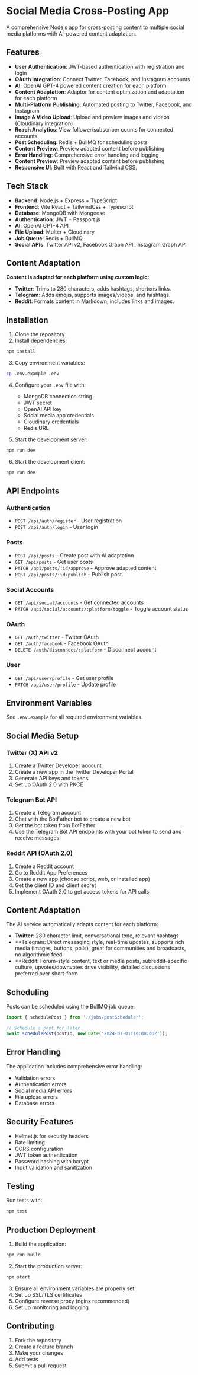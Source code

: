 
# Social Media Cross-Posting App

A comprehensive Nodejs app for cross-posting content to multiple social media platforms with AI-powered content adaptation.

## Features

- **User Authentication**: JWT-based authentication with registration and login
- **OAuth Integration**: Connect Twitter, Facebook, and Instagram accounts
- **AI**: OpenAI GPT-4 powered content creation for each platform
- **Content Adaptation**: Adaptor for content optimization and adaptation for each platform
- **Multi-Platform Publishing**: Automated posting to Twitter, Facebook, and Instagram
- **Image & Video Upload**: Upload and preview images and videos (Cloudinary integration)
- **Reach Analytics**: View follower/subscriber counts for connected accounts
- **Post Scheduling**: Redis + BullMQ for scheduling posts
- **Content Preview**: Preview adapted content before publishing
- **Error Handling**: Comprehensive error handling and logging
- **Content Preview**: Preview adapted content before publishing
- **Responsive UI**: Built with React and Tailwind CSS.

## Tech Stack

- **Backend**: Node.js + Express + TypeScript
- **Frontend**: Vite React + TailwindCss + Typescript
- **Database**: MongoDB with Mongoose
- **Authentication**: JWT + Passport.js
- **AI**: OpenAI GPT-4 API
- **File Upload**: Multer + Cloudinary
- **Job Queue**: Redis + BullMQ
- **Social APIs**: Twitter API v2, Facebook Graph API, Instagram Graph API

## Content Adaptation
**Content is adapted for each platform using custom logic:**

- **Twitter**: Trims to 280 characters, adds hashtags, shortens links.
- **Telegram**: Adds emojis, supports images/videos, and hashtags.
- **Reddit**: Formats content in Markdown, includes links and images.


## Installation

1. Clone the repository
2. Install dependencies:
```bash
npm install
```

3. Copy environment variables:
```bash
cp .env.example .env
```

4. Configure your `.env` file with:
   - MongoDB connection string
   - JWT secret
   - OpenAI API key
   - Social media app credentials
   - Cloudinary credentials
   - Redis URL

5. Start the development server:
```bash
npm run dev
```
6. Start the development client:
```bash
npm run dev
```

## API Endpoints

### Authentication
- `POST /api/auth/register` - User registration
- `POST /api/auth/login` - User login

### Posts
- `POST /api/posts` - Create post with AI adaptation
- `GET /api/posts` - Get user posts
- `PATCH /api/posts/:id/approve` - Approve adapted content
- `POST /api/posts/:id/publish` - Publish post

### Social Accounts
- `GET /api/social/accounts` - Get connected accounts
- `PATCH /api/social/accounts/:platform/toggle` - Toggle account status

### OAuth
- `GET /auth/twitter` - Twitter OAuth
- `GET /auth/facebook` - Facebook OAuth
- `DELETE /auth/disconnect/:platform` - Disconnect account

### User
- `GET /api/user/profile` - Get user profile
- `PATCH /api/user/profile` - Update profile

## Environment Variables

See `.env.example` for all required environment variables.

## Social Media Setup

### Twitter (X) API v2
1. Create a Twitter Developer account
2. Create a new app in the Twitter Developer Portal
3. Generate API keys and tokens
4. Set up OAuth 2.0 with PKCE

### Telegram Bot API
1. Create a Telegram account
2. Chat with the BotFather bot to create a new bot
3. Get the bot token from BotFather
4. Use the Telegram Bot API endpoints with your bot token to send and receive messages

### Reddit API (OAuth 2.0)
1. Create a Reddit account
2. Go to Reddit App Preferences
3. Create a new app (choose script, web, or installed app)
4. Get the client ID and client secret
5. Implement OAuth 2.0 to get access tokens for API calls

## Content Adaptation

The AI service automatically adapts content for each platform:

- **Twitter**: 280 character limit, conversational tone, relevant hashtags
- **Telegram: Direct messaging style, real-time updates, supports rich media (images, buttons, polls), great for communities and broadcasts, no algorithmic feed
- **Reddit: Forum-style content, text or media posts, subreddit-specific culture, upvotes/downvotes drive visibility, detailed discussions preferred over short-form


## Scheduling

Posts can be scheduled using the BullMQ job queue:

```typescript
import { schedulePost } from './jobs/postScheduler';

// Schedule a post for later
await schedulePost(postId, new Date('2024-01-01T10:00:00Z'));
```

## Error Handling

The application includes comprehensive error handling:
- Validation errors
- Authentication errors  
- Social media API errors
- File upload errors
- Database errors

## Security Features

- Helmet.js for security headers
- Rate limiting
- CORS configuration
- JWT token authentication
- Password hashing with bcrypt
- Input validation and sanitization

## Testing

Run tests with:
```bash
npm test
```

## Production Deployment

1. Build the application:
```bash
npm run build
```

2. Start the production server:
```bash
npm start
```

3. Ensure all environment variables are properly set
4. Set up SSL/TLS certificates
5. Configure reverse proxy (nginx recommended)
6. Set up monitoring and logging

## Contributing

1. Fork the repository
2. Create a feature branch
3. Make your changes
4. Add tests
5. Submit a pull request
